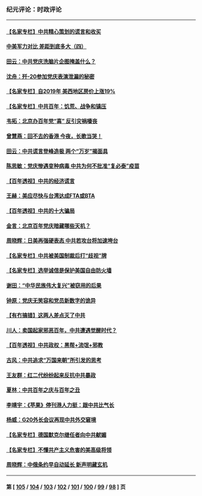 ### 纪元评论：时政评论
---
#### [【名家专栏】中共精心策划的谎言和收买](../../pages/nsc1025/n13065253.md) 
#### [中美军力对比 差距到底多大（四）](../../pages/nsc1025/n13064742.md) 
#### [田云：中共党庆洗脑片企图掩盖什么？](../../pages/nsc1025/n13064395.md) 
#### [沈舟：歼-20参加党庆表演泄漏的秘密](../../pages/nsc1025/n13064143.md) 
#### [【名家专栏】自2019年 美西地区房价上涨19%](../../pages/nsc1025/n13062264.md) 
#### [【名家专栏】中共百年：饥荒、战争和镇压](../../pages/nsc1025/n13062268.md) 
#### [韦拓：北京办百年党“喜” 反引灾祸嚎丧](../../pages/nsc1025/n13061153.md) 
#### [曾慧燕：回不去的香港   今夜，长歌当哭！](../../pages/nsc1025/n13062768.md) 
#### [田云：中共谎言登峰造极 两个“万岁”揭面具](../../pages/nsc1025/n13062013.md) 
#### [陈思敏：党庆惨遇变种病毒 中共为何不批准“复必泰”疫苗](../../pages/nsc1025/n13062618.md) 
#### [【百年透视】中共的经济谎言](../../pages/nsc1025/n13061625.md) 
#### [王赫：美应尽快与台湾达成FTA或BTA](../../pages/nsc1025/n13061817.md) 
#### [【百年透视】中共的十大骗局](../../pages/nsc1025/n13061567.md) 
#### [金言：北京百年党庆暗藏哪些天机？](../../pages/nsc1025/n13061688.md) 
#### [周晓辉：日美再强硬表态 中共若攻台将加速垮台](../../pages/nsc1025/n13061696.md) 
#### [【名家专栏】中共被美国制裁后打“歧视”牌](../../pages/nsc1025/n13059560.md) 
#### [【名家专栏】选举诚信是保护美国自由防火墙](../../pages/nsc1025/n13059616.md) 
#### [谢田：“中华民族伟大复兴”被窃用的后果](../../pages/nsc1025/n13061482.md) 
#### [钟原：党庆无笑容和党员新数字的诡异](../../pages/nsc1025/n13061245.md) 
#### [【有冇搞错】这两人差点灭了中共](../../pages/nsc1025/n13060028.md) 
#### [川人：卖国起家邪恶百年，中共遭遇觉醒时代？](../../pages/nsc1025/n13060096.md) 
#### [【百年透视】中共政权：黑帮+流氓+邪教](../../pages/nsc1025/n13058953.md) 
#### [古风：中共追求“万国来朝”所引发的思考](../../pages/nsc1025/n13059886.md) 
#### [王友群：红二代纷纷起来反抗中共暴政](../../pages/nsc1025/n13059388.md) 
#### [夏林：中共百年之庆与百年之丑](../../pages/nsc1025/n13059334.md) 
#### [李靖宇：《苹果》停刊港人力挺：跟中共比气长](../../pages/nsc1025/n13059098.md) 
#### [杨威：G20外长会议再现中共外交窘境](../../pages/nsc1025/n13058834.md) 
#### [【名家专栏】德国默克尔继任者向中共献媚](../../pages/nsc1025/n13058286.md) 
#### [【名家专栏】不懂共产主义危害的美高级将领](../../pages/nsc1025/n13058271.md) 
#### [周晓辉：中俄条约早自动延长 新声明藏玄机](../../pages/nsc1025/n13058785.md) 

---
#### 第 [ [105](./105.md) / [104](./104.md) / [103](./103.md) / [102](./102.md) / [101](./101.md) / [100](./100.md) / [99](./99.md) / [98](./98.md) ] 页
